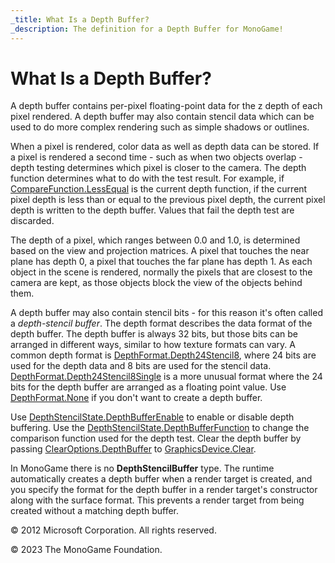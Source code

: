 ```yaml
---
_title: What Is a Depth Buffer?
_description: The definition for a Depth Buffer for MonoGame!
---
```


# What Is a Depth Buffer?

A depth buffer contains per-pixel floating-point data for the z depth of each pixel rendered. A depth buffer may also contain stencil data which can be used to do more complex rendering such as simple shadows or outlines.

When a pixel is rendered, color data as well as depth data can be stored. If a pixel is rendered a second time - such as when two objects overlap - depth testing determines which pixel is closer to the camera. The depth function determines what to do with the test result. For example, if [CompareFunction.LessEqual](/api/Microsoft.Xna.Framework.Graphics.CompareFunction.html) is the current depth function, if the current pixel depth is less than or equal to the previous pixel depth, the current pixel depth is written to the depth buffer. Values that fail the depth test are discarded.

The depth of a pixel, which ranges between 0.0 and 1.0, is determined based on the view and projection matrices. A pixel that touches the near plane has depth 0, a pixel that touches the far plane has depth 1. As each object in the scene is rendered, normally the pixels that are closest to the camera are kept, as those objects block the view of the objects behind them.

A depth buffer may also contain stencil bits - for this reason it's often called a _depth-stencil buffer_. The depth format describes the data format of the depth buffer. The depth buffer is always 32 bits, but those bits can be arranged in different ways, similar to how texture formats can vary. A common depth format is [DepthFormat.Depth24Stencil8](/api/Microsoft.Xna.Framework.Graphics.DepthFormat.html), where 24 bits are used for the depth data and 8 bits are used for the stencil data. [DepthFormat.Depth24Stencil8Single](/api/Microsoft.Xna.Framework.Graphics.DepthFormat.html) is a more unusual format where the 24 bits for the depth buffer are arranged as a floating point value. Use [DepthFormat.None](/api/Microsoft.Xna.Framework.Graphics.DepthFormat.html) if you don't want to create a depth buffer.

Use [DepthStencilState.DepthBufferEnable](xref:Microsoft.Xna.Framework.Graphics.DepthStencilState.DepthBufferEnable) to enable or disable depth buffering. Use the [DepthStencilState.DepthBufferFunction](xref:Microsoft.Xna.Framework.Graphics.DepthStencilState.DepthBufferFunction) to change the comparison function used for the depth test. Clear the depth buffer by passing [ClearOptions.DepthBuffer](/api/Microsoft.Xna.Framework.Graphics.ClearOptions.html) to [GraphicsDevice.Clear](/api/Microsoft.Xna.Framework.Graphics.GraphicsDevice.html#Microsoft_Xna_Framework_Graphics_GraphicsDevice_Clear_Microsoft_Xna_Framework_Color_).

In MonoGame there is no **DepthStencilBuffer** type. The runtime automatically creates a depth buffer when a render target is created, and you specify the format for the depth buffer in a render target's constructor along with the surface format. This prevents a render target from being created without a matching depth buffer.

© 2012 Microsoft Corporation. All rights reserved.  

© 2023 The MonoGame Foundation.